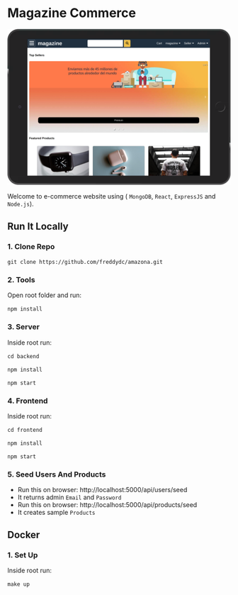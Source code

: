 # Magazine Commerce

![amazona](frontend/public/images/magazine.png)

Welcome to e-commerce website using ( `MongoDB`, `React`, `ExpressJS` and `Node.js`).

## Run It Locally

### 1. Clone Repo

```
git clone https://github.com/freddydc/amazona.git
```

### 2. Tools

Open root folder and run:

```
npm install
```

### 3. Server

Inside root run:

```
cd backend
```

```
npm install
```

```
npm start
```

### 4. Frontend

Inside root run:

```
cd frontend
```

```
npm install
```

```
npm start
```

### 5. Seed Users And Products

- Run this on browser: http://localhost:5000/api/users/seed
- It returns admin `Email` and `Password`
- Run this on browser: http://localhost:5000/api/products/seed
- It creates sample `Products`

## Docker

### 1. Set Up

Inside root run:

```
make up
```
